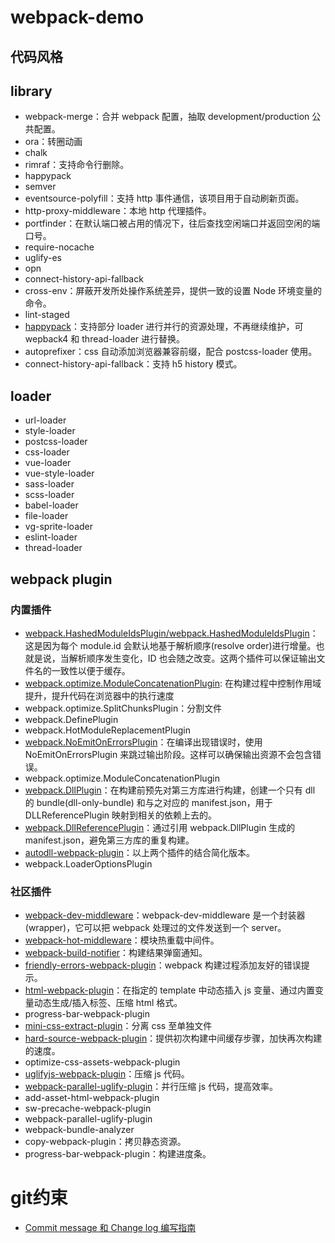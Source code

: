 # webpack-demo

## 代码风格

## library

- webpack-merge：合并 webpack 配置，抽取 development/production 公共配置。
- ora：转圈动画
- chalk
- rimraf：支持命令行删除。
- happypack
- semver
- eventsource-polyfill：支持 http 事件通信，该项目用于自动刷新页面。
- http-proxy-middleware：本地 http 代理插件。
- portfinder：在默认端口被占用的情况下，往后查找空闲端口并返回空闲的端口号。
- require-nocache
- uglify-es
- opn
- connect-history-api-fallback
- cross-env：屏蔽开发所处操作系统差异，提供一致的设置 Node 环境变量的命令。
- lint-staged
- [happypack](https://github.com/amireh/happypack)：支持部分 loader 进行并行的资源处理，不再继续维护，可 wepback4 和 thread-loader 进行替换。
- autoprefixer：css 自动添加浏览器兼容前缀，配合 postcss-loader 使用。
- connect-history-api-fallback：支持 h5 history 模式。

## loader

- url-loader
- style-loader
- postcss-loader
- css-loader
- vue-loader
- vue-style-loader
- sass-loader
- scss-loader
- babel-loader
- file-loader
- vg-sprite-loader
- eslint-loader
- thread-loader

## webpack plugin

### 内置插件

- [webpack.HashedModuleIdsPlugin/webpack.HashedModuleIdsPlugin](https://webpack.docschina.org/guides/caching/#%E8%BE%93%E5%87%BA%E6%96%87%E4%BB%B6%E7%9A%84%E6%96%87%E4%BB%B6%E5%90%8D-output-filename-)：这是因为每个 module.id 会默认地基于解析顺序(resolve order)进行增量。也就是说，当解析顺序发生变化，ID 也会随之改变。这两个插件可以保证输出文件名的一致性以便于缓存。
- [webpack.optimize.ModuleConcatenationPlugin](https://doc.webpack-china.org/plugins/module-concatenation-plugin/): 在构建过程中控制作用域提升，提升代码在浏览器中的执行速度
- webpack.optimize.SplitChunksPlugin：分割文件
- webpack.DefinePlugin
- webpack.HotModuleReplacementPlugin
- [webpack.NoEmitOnErrorsPlugin](https://www.webpackjs.com/plugins/no-emit-on-errors-plugin)：在编译出现错误时，使用 NoEmitOnErrorsPlugin 来跳过输出阶段。这样可以确保输出资源不会包含错误。
- webpack.optimize.ModuleConcatenationPlugin
- [webpack.DllPlugin](https://webpack.docschina.org/plugins/dll-plugin/)：在构建前预先对第三方库进行构建，创建一个只有 dll 的 bundle(dll-only-bundle) 和与之对应的 manifest.json，用于 DLLReferencePlugin 映射到相关的依赖上去的。
- [webpack.DllReferencePlugin](https://webpack.docschina.org/plugins/dll-plugin/)：通过引用 webpack.DllPlugin 生成的 manifest.json，避免第三方库的重复构建。
- [autodll-webpack-plugin](https://github.com/asfktz/autodll-webpack-plugin)：以上两个插件的结合简化版本。
- webpack.LoaderOptionsPlugin

### 社区插件

- [webpack-dev-middleware](https://github.com/webpack/webpack-dev-middleware)：webpack-dev-middleware 是一个封装器(wrapper)，它可以把 webpack 处理过的文件发送到一个 server。
- [webpack-hot-middleware](https://github.com/webpack-contrib/webpack-hot-middleware)：模块热重载中间件。
- [webpack-build-notifier](http://npm.taobao.org/package/webpack-build-notifier)：构建结果弹窗通知。
- [friendly-errors-webpack-plugin](https://www.npmjs.com/package/friendly-errors-webpack-plugin)：webpack 构建过程添加友好的错误提示。
- [html-webpack-plugin](https://github.com/jantimon/html-webpack-plugin#options)：在指定的 template 中动态插入 js 变量、通过内置变量动态生成/插入标签、压缩 html 格式。
- progress-bar-webpack-plugin
- [mini-css-extract-plugin](https://www.npmjs.com/package/mini-css-extract-plugin)：分离 css 至单独文件
- [hard-source-webpack-plugin](https://github.com/mzgoddard/hard-source-webpack-plugin)：提供初次构建中间缓存步骤，加快再次构建的速度。
- optimize-css-assets-webpack-plugin
- [uglifyjs-webpack-plugin](https://www.npmjs.com/package/uglifyjs-webpack-plugin/v/1.3.0)：压缩 js 代码。
- [webpack-parallel-uglify-plugin](https://github.com/gdborton/webpack-parallel-uglify-plugin)：并行压缩 js 代码，提高效率。
- add-asset-html-webpack-plugin
- sw-precache-webpack-plugin
- webpack-parallel-uglify-plugin
- webpack-bundle-analyzer
- copy-webpack-plugin：拷贝静态资源。
- progress-bar-webpack-plugin：构建进度条。

# git约束
- [Commit message 和 Change log 编写指南](http://www.ruanyifeng.com/blog/2016/01/commit_message_change_log.html)
